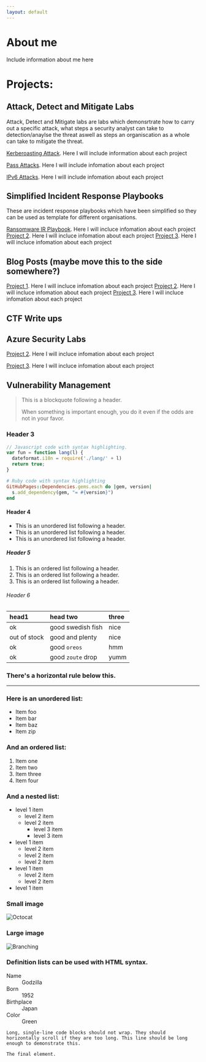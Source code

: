 ```yaml
---
layout: default
---
```


# About me
Include information about me here

# Projects:
## Attack, Detect and Mitigate Labs
Attack, Detect and Mitigate labs are labs which demonsrtrate how to carry out a specific attack, what steps a security analyst can take to detection/anaylse the threat aswell as steps an organiscation as a whole can take to mitigate the threat.

[Kerberoasting Attack](./testProject.html).
Here I will include information about each project 

[Pass Attacks](./testProject.html).
Here I will include infomation about each project 

[IPv6 Attacks](./testProject.html).
Here I will include infomation about each project 

## Simplified Incident Response Playbooks
These are incident response playbooks which have been simplified so they can be used as template for different organisations. 

[Ransomware IR Playbook](./testProject.html).
Here I will incluce infomation about each project 
[Project 2](./testProject.html).
Here I will incluce infomation about each project 
[Project 3](./testProject.html).
Here I will incluce infomation about each project 

## Blog Posts (maybe move this to the side somewhere?)
[Project 1](./testProject.html).
Here I will incluce infomation about each project 
[Project 2](./testProject.html).
Here I will incluce infomation about each project 
[Project 3](./testProject.html).
Here I will incluce infomation about each project 

## CTF Write ups
## Azure Security Labs

[Project 2](./testProject.html).
Here I will incluce infomation about each project 

[Project 3](./testProject.html).
Here I will incluce infomation about each project 

## Vulnerability Management



> This is a blockquote following a header.
>
> When something is important enough, you do it even if the odds are not in your favor.

### Header 3

```js
// Javascript code with syntax highlighting.
var fun = function lang(l) {
  dateformat.i18n = require('./lang/' + l)
  return true;
}
```

```ruby
# Ruby code with syntax highlighting
GitHubPages::Dependencies.gems.each do |gem, version|
  s.add_dependency(gem, "= #{version}")
end
```

#### Header 4

*   This is an unordered list following a header.
*   This is an unordered list following a header.
*   This is an unordered list following a header.

##### Header 5

1.  This is an ordered list following a header.
2.  This is an ordered list following a header.
3.  This is an ordered list following a header.

###### Header 6

| head1        | head two          | three |
|:-------------|:------------------|:------|
| ok           | good swedish fish | nice  |
| out of stock | good and plenty   | nice  |
| ok           | good `oreos`      | hmm   |
| ok           | good `zoute` drop | yumm  |

### There's a horizontal rule below this.

* * *

### Here is an unordered list:

*   Item foo
*   Item bar
*   Item baz
*   Item zip

### And an ordered list:

1.  Item one
1.  Item two
1.  Item three
1.  Item four

### And a nested list:

- level 1 item
  - level 2 item
  - level 2 item
    - level 3 item
    - level 3 item
- level 1 item
  - level 2 item
  - level 2 item
  - level 2 item
- level 1 item
  - level 2 item
  - level 2 item
- level 1 item

### Small image

![Octocat](https://github.githubassets.com/images/icons/emoji/octocat.png)

### Large image

![Branching](https://guides.github.com/activities/hello-world/branching.png)


### Definition lists can be used with HTML syntax.

<dl>
<dt>Name</dt>
<dd>Godzilla</dd>
<dt>Born</dt>
<dd>1952</dd>
<dt>Birthplace</dt>
<dd>Japan</dd>
<dt>Color</dt>
<dd>Green</dd>
</dl>

```
Long, single-line code blocks should not wrap. They should horizontally scroll if they are too long. This line should be long enough to demonstrate this.
```

```
The final element.
```
